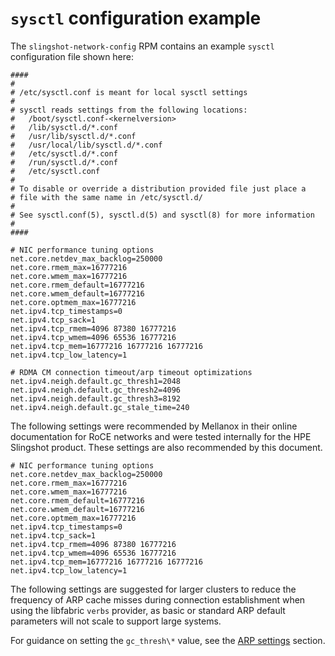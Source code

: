 # `sysctl` configuration example

The `slingshot-network-config` RPM contains an example `sysctl` configuration file shown here:

```screen
####
#
# /etc/sysctl.conf is meant for local sysctl settings
#
# sysctl reads settings from the following locations:
#   /boot/sysctl.conf-<kernelversion>
#   /lib/sysctl.d/*.conf
#   /usr/lib/sysctl.d/*.conf
#   /usr/local/lib/sysctl.d/*.conf
#   /etc/sysctl.d/*.conf
#   /run/sysctl.d/*.conf
#   /etc/sysctl.conf
#
# To disable or override a distribution provided file just place a
# file with the same name in /etc/sysctl.d/
#
# See sysctl.conf(5), sysctl.d(5) and sysctl(8) for more information
#
####

# NIC performance tuning options
net.core.netdev_max_backlog=250000
net.core.rmem_max=16777216
net.core.wmem_max=16777216
net.core.rmem_default=16777216
net.core.wmem_default=16777216
net.core.optmem_max=16777216
net.ipv4.tcp_timestamps=0
net.ipv4.tcp_sack=1
net.ipv4.tcp_rmem=4096 87380 16777216
net.ipv4.tcp_wmem=4096 65536 16777216
net.ipv4.tcp_mem=16777216 16777216 16777216
net.ipv4.tcp_low_latency=1

# RDMA CM connection timeout/arp timeout optimizations
net.ipv4.neigh.default.gc_thresh1=2048
net.ipv4.neigh.default.gc_thresh2=4096
net.ipv4.neigh.default.gc_thresh3=8192
net.ipv4.neigh.default.gc_stale_time=240
```

The following settings were recommended by Mellanox in their online documentation for RoCE networks and were tested internally for the HPE Slingshot product. These settings are also recommended by this document.

```screen
# NIC performance tuning options
net.core.netdev_max_backlog=250000
net.core.rmem_max=16777216
net.core.wmem_max=16777216
net.core.rmem_default=16777216
net.core.wmem_default=16777216
net.core.optmem_max=16777216
net.ipv4.tcp_timestamps=0
net.ipv4.tcp_sack=1
net.ipv4.tcp_rmem=4096 87380 16777216
net.ipv4.tcp_wmem=4096 65536 16777216
net.ipv4.tcp_mem=16777216 16777216 16777216
net.ipv4.tcp_low_latency=1
```

The following settings are suggested for larger clusters to reduce the frequency of ARP cache misses during connection establishment when using the libfabric `verbs` provider, as basic or standard ARP default parameters will not scale to support large systems.

For guidance on setting the `gc_thresh\*` value, see the [ARP settings](arp_settings.md#arp-settings) section.
